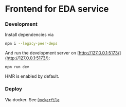 # Frontend for EDA service

### Development

Install dependencies via
```bash
npm i --legacy-peer-deps
```

And run the development server on [http://127.0.0.1:5173/](http://127.0.0.1:5173/):
```bash
npm run dev
```

HMR is enabled by default.

### Deploy

Via docker. See [`Dockerfile`](client/Dockerfile)
